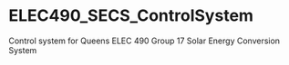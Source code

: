 # ELEC490_SECS_ControlSystem
Control system for Queens ELEC 490 Group 17 Solar Energy Conversion System

